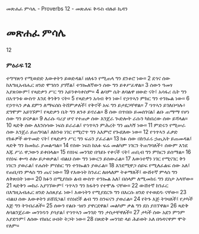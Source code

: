 ﻿
 መጽሐፈ ምሳሌ - Proverbs 12 - መጽሐፍ ቅዱስ ብሉይ ኪዳን
# መጽሐፈ ምሳሌ
12
### ምዕራፍ 12
 ተግሣጽን የሚወድድ እውቀትን ይወድዳል፤ ዘለፋን የሚጠላ ግን ደንቆሮ ነው።
2  ደኅና ሰው ከእግዚአብሔር ዘንድ ሞገስን ያገኛል፤ ተንኰለኛውን ሰው ግን ይቀሥፈዋል።
3  ሰውን ዓመፃ አያጸናውም፤ የጻድቃን ሥር ግን አይንቀሳቀስም።
4  ልባም ሴት ለባልዋ ዘውድ ናት፤ አሳፋሪ ሴት ግን በአጥንቱ ውስጥ እንደ ቅንቅን ናት።
5  የጻድቃን አሳብ ቅን ነው፤ የኃጥኣን ምክር ግን ተንኰል ነው።
6  የኃጥኣን ቃል ደምን ለማፍሰስ ትሸምቃለች፤ የቅኖች አፍ ግን ይታደጋቸዋል።
7  ኀጥኣን ይገለበጣሉ፥ ደግሞም አይገኙም፤ የጻድቃን ቤት ግን ጸንቶ ይኖራል።
8  ሰው በጥበቡ ይመሰገናል፤ ልቡ ጠማማ የሆነ ሰው ግን ይናቃል።
9  ለራሱ ባሪያ ሆኖ የተጠቃ ሰው እንጀራ ጐድሎት ራሱን ካከበረው ሰው ይሻላል።
10  ጻድቅ ሰው ለእንስሳው ነፍስ ይራራል፤ የኀጥኣን ምሕረት ግን ጨካኝ ነው።
11  ምድሩን የሚሠራ ሰው እንጀራ ይጠግባል፤ ለከንቱ ነገር የሚሮጥ ግን አእምሮ የጐደለው ነው።
12  የኅጥኣን ፈቃድ የክፉዎች ወጥመድ ናት፤ የጻድቃን ሥር ግን ፍሬን ያፈራል።
13  ክፉ ሰው በከንፈሩ ኃጢአት ይጠመዳል፤ ጻድቅ ግን ከመከራ ያመልጣል።
14  የሰው ነፍስ ከአፉ ፍሬ መልካም ነገርን ትጠግባለች፥ ሰውም እንደ እጁ ሥራ ዋጋውን ይቀበላል።
15  የሰነፍ መንገድ በዓይኑ የቀናች ናት፤ ጠቢብ ግን ምክርን ይሰማል።
16  የሰነፍ ቍጣ ቶሎ ይታወቃል፤ ብልህ ሰው ግን ነውርን ይሰውራል።
17  እውነተኛን ነገር የሚናገር ቅን ነገርን ያወራል፤ የሐሰት ምስክር ግን ተንኰልን ያወራል።
18  እንደሚዋጋ ሰይፍ የሚለፈልፍ ሰው አለ፤ የጠቢባን ምላስ ግን ጤና ነው።
19  የእውነት ከንፈር ለዘላለም ትቆማለች፤ ውሸተኛ ምላስ ግን ለቅጽበት ነው።
20  ክፉን በሚያስቡ ልብ ውስጥ ተንኰል አለ፤ በሰላም ለሚመክሩ ግን ደስታ አላቸው።
21  ጻድቅን መከራ አያገኘውም፤ ኀጥኣን ግን ክፋትን የተሞሉ ናቸው።
22  ውሸተኛ ከንፈር በእግዚአብሔር ዘንድ አሰጸያፊ ነው፤ እውነትን የሚያደርጉ ግን በእርሱ ዘንድ የተወደዱ ናቸው።
23  ብልህ ሰው እውቀትን ይሸሽጋል፤ የሰነፎች ልብ ግን ስንፍናን ያወራል።
24  የትጉ እጅ ትገዛለች፤ የታካች እጅ ግን ትገብራለች።
25  ሰውን የልቡ ኀዘን ያዋርደዋል፤ መልካም ቃል ግን ደስ ያሰኘዋል።
26  ጻድቅ ለባልንጀራው መንገዱን ያሳያል፤ የኀጥኣን መንገድ ግን ታስታቸዋለች።
27  ታካች ሰው አደን ምንም አያድንም፤ ለሰው የከበረ ሀብት ትጋት ነው።
28  በጽድቅ መንገድ ላይ ሕይወት አለ በጎዳናዋም ሞት የለም። 
